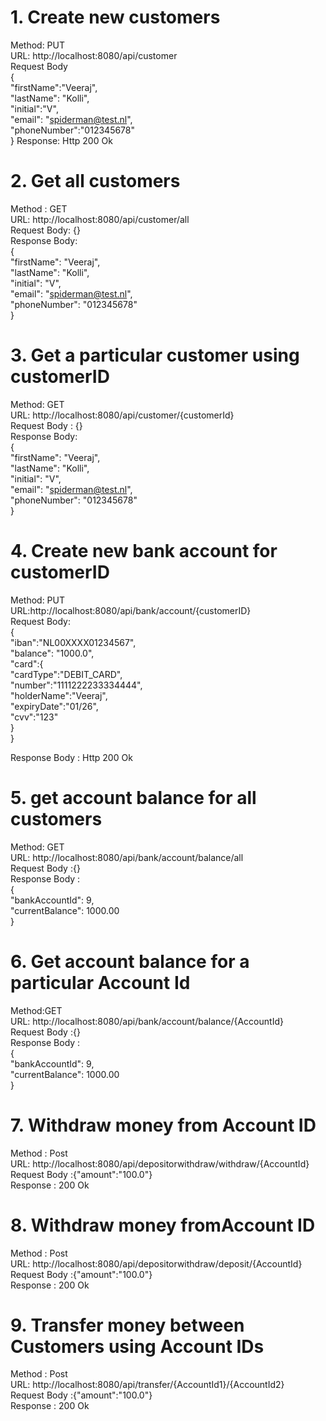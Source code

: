 # 1. Create new customers 
Method: PUT   
URL: http://localhost:8080/api/customer  
Request Body  
{  
        "firstName":"Veeraj",  
        "lastName": "Kolli",  
        "initial":"V",  
        "email": "spiderman@test.nl",  
        "phoneNumber":"012345678"  
}
Response: Http 200 Ok  

# 2. Get all customers  
Method : GET    
URL: http://localhost:8080/api/customer/all  
Request Body: {}  
Response Body:  
    {  
        "firstName": "Veeraj",  
        "lastName": "Kolli",  
        "initial": "V",  
        "email": "spiderman@test.nl",  
        "phoneNumber": "012345678"  
    }  
# 3. Get a particular customer using customerID   
Method: GET   
URL: http://localhost:8080/api/customer/{customerId}   
Request Body : {}  
Response Body:   
{  
    "firstName": "Veeraj",  
    "lastName": "Kolli",  
    "initial": "V",  
    "email": "spiderman@test.nl",  
    "phoneNumber": "012345678"  
}  

# 4. Create new bank account for customerID  
Method: PUT   
URL:http://localhost:8080/api/bank/account/{customerID}  
Request Body:  
{  
    "iban":"NL00XXXX01234567",  
    "balance": "1000.0",  
    "card":{  
        "cardType":"DEBIT_CARD",  
        "number":"1111222233334444",  
        "holderName":"Veeraj",  
        "expiryDate":"01/26",  
        "cvv":"123"  
    }  
}  

Response Body : Http 200 Ok  

# 5. get account balance for all customers  
Method: GET   
URL: http://localhost:8080/api/bank/account/balance/all  
Request Body :{}  
Response Body :  
    {  
        "bankAccountId": 9,  
        "currentBalance": 1000.00  
    }  

# 6. Get account balance for a particular Account Id  
Method:GET   
URL: http://localhost:8080/api/bank/account/balance/{AccountId}   
Request Body :{}  
Response Body :  
{  
    "bankAccountId": 9,  
    "currentBalance": 1000.00  
}  

# 7. Withdraw money from Account ID  

Method : Post  
URL: http://localhost:8080/api/depositorwithdraw/withdraw/{AccountId}  
Request Body :{"amount":"100.0"}  
Response : 200 Ok  

# 8. Withdraw money fromAccount ID  
  
Method : Post  
URL: http://localhost:8080/api/depositorwithdraw/deposit/{AccountId}   
Request Body :{"amount":"100.0"}  
Response : 200 Ok  
  
# 9. Transfer money between Customers using Account IDs
  
Method : Post  
URL: http://localhost:8080/api/transfer/{AccountId1}/{AccountId2}   
Request Body :{"amount":"100.0"}  
Response : 200 Ok
